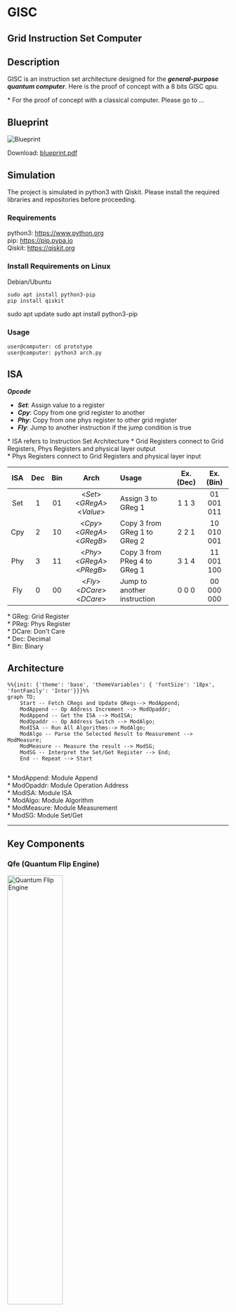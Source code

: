# GISC
## Grid Instruction Set Computer

## Description
GISC is an instruction set architecture designed for the ***general-purpose quantum computer***. Here is the proof of concept with a 8 bits GISC qpu.  

\* For the proof of concept with a classical computer. Please go to ...  

## Blueprint
<img src="photos/blueprint.png" title="Blueprint">  

Download: [blueprint.pdf](blueprint.pdf)  

## Simulation
The project is simulated in python3 with Qiskit. Please install the required libraries and repositories before proceeding.


### Requirements
python3: https://www.python.org  
pip:  https://pip.pypa.io  
Qiskit: https://qiskit.org  

### Install Requirements on Linux
Debian/Ubuntu  
```
sudo apt install python3-pip
pip install qiskit
```

sudo apt update sudo apt install python3-pip
### Usage
```
user@computer: cd prototype
user@computer: python3 arch.py
```

## ISA
***Opcode***  
- ***Set***: Assign value to a register
- ***Cpy***: Copy from one grid register to another
- ***Phy***: Copy from one phys register to other grid register
- ***Fly***: Jump to another instruction if the jump condition is true

\* ISA refers to Instruction Set Architecture
\* Grid Registers connect to Grid Registers, Phys Registers and physical layer output  
\* Phys Registers connect to Grid Registers and physical layer input  


| ISA | Dec | Bin | Arch | Usage | Ex. (Dec) |Ex. (Bin)
| :--:|:-:| :-: | :----: | :---- |:-: |:-:|
| Set |1| 01 | <_Set_> <_GRegA_>  <_Value_> | Assign 3 to GReg 1 |1 1 3| 01 001 011 |
| Cpy |2| 10 | <_Cpy_> <_GRegA_>  <_GRegB_> | Copy 3 from GReg 1 to GReg 2 |2 2 1| 10 010 001 |
| Phy |3| 11 | <_Phy_> <_GRegA_>  <_PRegB_> | Copy 3 from PReg 4 to GReg 1 |3 1 4| 11 001 100 |
| Fly |0| 00 | <_Fly_> <_DCare_>  <_DCare_> | Jump to another instruction |0 0 0| 00 000 000 |

\* GReg: Grid Register  
\* PReg: Phys Register  
\* DCare: Don't Care  
\* Dec: Decimal  
\* Bin: Binary  




## Architecture

```mermaid
%%{init: {'theme': 'base', 'themeVariables': { 'fontSize': '18px', 'fontFamily': 'Inter'}}}%%
graph TD;
    Start -- Fetch CRegs and Update QRegs--> ModAppend;
    ModAppend -- Op Address Increment --> ModOpaddr;
    ModAppend -- Get the ISA --> ModISA;
    ModOpaddr -- Op Address Switch --> ModAlgo;
    ModISA -- Run All Algorithms--> ModAlgo;
    ModAlgo -- Parse the Selected Result to Measurement --> ModMeasure;
    ModMeasure -- Measure the result --> ModSG;
    ModSG -- Interpret the Set/Get Register --> End;
    End -- Repeat --> Start
    
```
\* ModAppend: Module Append  
\* ModOpaddr: Module Operation Address  
\* ModISA: Module ISA  
\* ModAlgo: Module Algorithm  
\* ModMeasure: Module Measurement  
\* ModSG: Module Set/Get

------------------------------------------------------------
## Key Components

### Qfe (Quantum Flip Engine)
<img src="photos/qfe.png" title="Quantum Flip Engine" width=50%>

Demo: [qfe.py](backup/qfe.py)  

Usage:  
```
user@computer: cd backup
user@computer: python3 qfe.py
```
Sample Output:  
```
0b0,0001,1
0b1,0010,2
0b10,0011,3
0b11,0100,4
0b100,0101,5
0b101,0110,6
0b110,0111,7
0b111,1000,8
0b1000,1001,9
0b1001,1010,10
0b1010,1011,11
0b1011,1100,12
0b1100,1101,13
0b1101,1110,14
0b1110,1111,15
0b1111,0000,0
```
Meaning: Qfe iterates from 0 to 15 


### Arithmetic

#### Flip
<img src="photos/qFlip.png" title="Quantum Flip" width=50%>

Demo: [qAlgoFlip.py](backup/qAlgoFlip.py)  

Usage:  
```
user@computer: cd backup
user@computer: python3 qAlgoFlip.py
```

Sample Input:  
```
inputA(0-7):5
inputB(0-7):3
```
Sample Output:  
```
110
6
```
Meaning: 101 f 011 = 110  

#### Mask
<img src="photos/qMask.png" title="Quantum Mask" width=40%>

Demo: [qAlgoMask.py](backup/qAlgoMask.py)  

Usage:  
```
user@computer: cd backup
user@computer: python3 qAlgoMask.py
```

Sample Input:  
```
inputA(0-7):5
inputB(0-7):3
```
Sample Output:  
```
001
1
```
Meaning: 101 & 011 = 001  



#### Shift
<img src="photos/qShift.png" title="Quantum Shift">

Demo: [qAlgoShift.py](backup/qAlgoShift.py)  

Usage:  
```
user@computer: cd backup
user@computer: python3 qAlgoShift.py
```

Sample Input 1:  
```
inputA(0-7):2
inputB(0-7):0
```
Sample Output 1:  
```
100
4
```
Meaning: 2 << 1 = 4  

Sample Input 2:  
```
inputA(0-7):2
inputB(0-7):1
```
Sample Output 2:  
```
001
1
```
Meaning: 2 >> 1 = 1  

#### Equal to
<img src="photos/qEq.png" title="Quantum Equal to">


Demo: [qAlgoEq.py](backup/qAlgoEq.py)  

Usage:  
```
user@computer: cd backup
user@computer: python3 qAlgoEq.py
```

Sample Input 1:  
```
inputA(0-7):5
inputB(0-7):5
```
Sample Output 1:  
```
111
1
```
Meaning: 5 == 5 = 1  

Sample Input 2:  
```
inputA(0-7):6
inputB(0-7):5
```
Sample Output 2:  
```
100
0
```
Meaning: 6 == 5 = 0  

#### Greater Than 
<img src="photos/qGt.png" title="Quantum Greater Than">

Demo: [qAlgoGt.py](backup/qAlgoGt.py)  

Usage:  
```
user@computer: cd backup
user@computer: python3 qAlgoGt.py
```

Sample Input 1:  
```
inputA(0-7):5
inputB(0-7):5
```
Sample Output 1:  
```
0000
0
```
Meaning: 5 > 5 = 0  

Sample Input 2:  
```
inputA(0-7):6
inputB(0-7):5
```
Sample Output 2:  
```
0001
1
```
Meaning: 6 > 5 = 1  

#### Addition 
<img src="photos/qAdd.png" title="Quantum Addition">

Demo: [qAlgoAdd.py](backup/qAlgoAdd.py)  

Usage:  
```
user@computer: cd backup
user@computer: python3 qAlgoAdd.py
```

Sample Input:  
```
inputA(0-7):7
inputB(0-7):6
```
Sample Output:  
```
1101
1
0
1
1
13
```
Meaning: 7+6 = 13  

#### Multiplication  
<img src="photos/qMul.png" title="Quantum Multiplication">

Demo: [qAlgoMul.py](backup/qAlgoMul.py)  

Usage:  
```
user@computer: cd backup
user@computer: python3 qAlgoMul.py
```

Sample Input:  
```
inputA(0-7):3
inputB(0-7):4
```
Sample Output:  
```
001100
12
```
Meaning: 3*4 = 12  



## 8-bits GISC Quantum Computer Prototype
Codename: Darklain

## Specification
ISA Size: 8 Bits  
Max ISA Address: 8 Operations  
Register Size(Grid & Phy): 3 bit (0-7)  
Number of loops: 10 runs  
Number of Quantum bits: 177  
Number of Classical bits: 42  
Depth of Logic Gates: 151  
Depth of Basis Gates: 8058  

## Key Parameters
|Name|Binary|Decimal|
|:-|-:|:-:|
|OP_SET 		| 01|1|
|OP_CPY 		| 10|2|
|OP_PHY 		| 11|3|
|OP_FLY 		| 00|0|
|QUB_REGA 		|000|0|
|QUB_REGB 		|001|1|
|QUB_SG   		|010|2|
|QUB_INPUTA 	|011|3|
|QUB_INPUTB 	|100|4|
|QUB_F_CON 		|011|3|
|QUB_F_POS 		|100|4|
|QUB_INPUTS 	|101|5|
|QUB_OUTPUTCL	|110|6|
|QUB_OUTPUTCU	|111|7|
|VAL_ZERO 		|000|0|
|VAL_ONE 		|001|1|
|VAL_TWO   		|010|2|
|VAL_THREE 		|011|3|
|VAL_FOUR 		|100|4|
|VAL_FIVE 		|101|5|
|VAL_SIX		|110|6|
|VAL_SEVEN		|111|7|

\* QUB_SG: Qubit Set Get Command  
\* QUB_F_CON: Qubit Fly Condition  
\* QUB_F_Pos: Qubit Fly Position  
\* QUB_OUTPUTCL: Qubit Output C Lower 3 bits  
\* QUB_OUTPUTCU: Qubit Output C Upper 3 bits  


## Sample Input
Purpose:  
**To test registers assignment, copying and loop.**
```
SET QUB_INPUTA VAL_TWO  
SET QUB_INPUTB VAL_THREE  
CPY QUB_INPUTS QUB_OUTPUTCL  
SET QUB_F_CON VAL_ONE  
SET QUB_F_POS VAL_SEVEN  
FLY  
FLY  
```
Explain:    
\* Set grid register qub_inputA to 2  
\* Set grid register qub_inputB to 3  
\* Copy grid register qub_inputB from grid register qub_outputcl  
\* Set jump condition to 1  
\* Set jump instruction to 7  
\* Fly  

## Sample Output

```
start
----------------------------
run  1
Current Addr:  0
ISA: OP_SET QUB_INPUTA VAL_TWO 

Result: {'000001001011010000000000000010000000000001': 1}
opaddr  1 | 0 0 1
isa  0 1 0 1 1 0 1 0
fly,set,cpy,phy  0 1 0 0
regA  0
regB  0
regSG  0
regInputA  2
regInputB  0
regInputS  0
regOutputCL  0
regOutputCU  0
----------------------------

----------------------------
run  2
Current Addr:  1
ISA: OP_SET QUB_INPUTB VAL_THREE

Result: {'000001001100011000000000011010000000000010': 1}
opaddr  2 | 0 1 0
isa  0 1 1 0 0 0 1 1
fly,set,cpy,phy  0 1 0 0
regA  0
regB  0
regSG  0
regInputA  2
regInputB  3
regInputS  0
regOutputCL  0
regOutputCU  0
----------------------------

----------------------------
run  3
Current Addr:  2
ISA: OP_SET QUB_INPUTS VAL_SEVEN

Result: {'000001001101111000110111011010000000000011': 1}
opaddr  3 | 0 1 1
isa  0 1 1 0 1 1 1 1
fly,set,cpy,phy  0 1 0 0
regA  0
regB  0
regSG  0
regInputA  2
regInputB  3
regInputS  7
regOutputCL  6
regOutputCU  0
----------------------------

----------------------------
run  4
Current Addr:  3
ISA: OP_CPY QUB_REGA QUB_OUTPUTCL

Result: {'000010010000110000110111011010000000110100': 1}
opaddr  4 | 1 0 0
isa  1 0 0 0 0 1 1 0
fly,set,cpy,phy  0 0 1 0
regA  6
regB  0
regSG  0
regInputA  2
regInputB  3
regInputS  7
regOutputCL  6
regOutputCU  0
----------------------------

----------------------------
run  5
Current Addr:  4
ISA: OP_SET QUB_F_CON VAL_ONE

Result: {'010001001011001000011111011001000000110101': 1}
opaddr  5 | 1 0 1
isa  0 1 0 1 1 0 0 1
fly,set,cpy,phy  0 1 0 0
regA  6
regB  0
regSG  0
regInputA  1
regInputB  3
regInputS  7
regOutputCL  3
regOutputCU  0
----------------------------

----------------------------
run  6
Current Addr:  5
ISA: OP_SET QUB_F_POS VAL_SEVEN

Result: {'011001001100111000111111111001000000110110': 1}
opaddr  6 | 1 1 0
isa  0 1 1 0 0 1 1 1
fly,set,cpy,phy  0 1 0 0
regA  6
regB  0
regSG  0
regInputA  1
regInputB  7
regInputS  7
regOutputCL  7
regOutputCU  0
----------------------------

----------------------------
run  7
Current Addr:  6
ISA: OP_FLY VAL_ZERO VAL_ZERO

Result: {'111000100000000000111111111001000000110111': 1}
opaddr  7 | 1 1 1
isa  0 0 0 0 0 0 0 0
fly,set,cpy,phy  1 0 0 0
regA  6
regB  0
regSG  0
regInputA  1
regInputB  7
regInputS  7
regOutputCL  7
regOutputCU  0
----------------------------

----------------------------
run  8
Current Addr:  7
ISA: OP_FLY VAL_ZERO VAL_ZERO

Result: {'000000100000000000111111111001000000110111': 1}
opaddr  7 | 1 1 1
isa  0 0 0 0 0 0 0 0
fly,set,cpy,phy  1 0 0 0
regA  6
regB  0
regSG  0
regInputA  1
regInputB  7
regInputS  7
regOutputCL  7
regOutputCU  0
----------------------------

----------------------------
run  9
Current Addr:  7
ISA: OP_FLY VAL_ZERO VAL_ZERO

Result: {'000000100000000000111111111001000000110111': 1}
opaddr  7 | 1 1 1
isa  0 0 0 0 0 0 0 0
fly,set,cpy,phy  1 0 0 0
regA  6
regB  0
regSG  0
regInputA  1
regInputB  7
regInputS  7
regOutputCL  7
regOutputCU  0
----------------------------

----------------------------
run  10
Current Addr:  7
ISA: OP_FLY VAL_ZERO VAL_ZERO

Result: {'000000100000000000111111111001000000110111': 1}
opaddr  7 | 1 1 1
isa  0 0 0 0 0 0 0 0
fly,set,cpy,phy  1 0 0 0
regA  6
regB  0
regSG  0
regInputA  1
regInputB  7
regInputS  7
regOutputCL  7
regOutputCU  0
----------------------------

Type of gates
	 x 173
	 mcx 103
	 ccx 58
	 cx 58
	 cswap 58
	 measure 42
	 mcx_gray 31
	 barrier 2
	 swap 1
Non-local gates:  309
Number of Quantum bits:  177
Number of Classical bits:  66
Depth:  151
End

```

